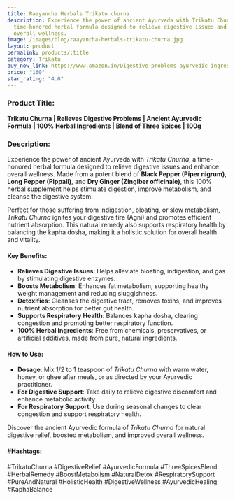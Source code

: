 ```yaml
---
title: Raayancha Herbals Trikatu churna
description: Experience the power of ancient Ayurveda with Trikatu Churna, a
  time-honored herbal formula designed to relieve digestive issues and enhance
  overall wellness.
image: /images/blog/raayancha-herbals-trikatu-churna.jpg
layout: product
permalink: products/:title
category: Trikatu
buy_now_link: https://www.amazon.in/Digestive-problems-ayurvedic-ingredients-combination/dp/B08W3NDXZH/ref=sr_1_8?crid=28URIFD9O0F0A&tag=m0150-21
price: "160"
star_rating: "4.0"
---
```

### Product Title:
**Trikatu Churna | Relieves Digestive Problems | Ancient Ayurvedic Formula | 100% Herbal Ingredients | Blend of Three Spices | 100g**

### Description:
Experience the power of ancient Ayurveda with *Trikatu Churna*, a time-honored herbal formula designed to relieve digestive issues and enhance overall wellness. Made from a potent blend of **Black Pepper (Piper nigrum)**, **Long Pepper (Pippali)**, and **Dry Ginger (Zingiber officinale)**, this 100% herbal supplement helps stimulate digestion, improve metabolism, and cleanse the digestive system.

Perfect for those suffering from indigestion, bloating, or slow metabolism, *Trikatu Churna* ignites your digestive fire (Agni) and promotes efficient nutrient absorption. This natural remedy also supports respiratory health by balancing the kapha dosha, making it a holistic solution for overall health and vitality.

#### Key Benefits:
- **Relieves Digestive Issues**: Helps alleviate bloating, indigestion, and gas by stimulating digestive enzymes.
- **Boosts Metabolism**: Enhances fat metabolism, supporting healthy weight management and reducing sluggishness.
- **Detoxifies**: Cleanses the digestive tract, removes toxins, and improves nutrient absorption for better gut health.
- **Supports Respiratory Health**: Balances kapha dosha, clearing congestion and promoting better respiratory function.
- **100% Herbal Ingredients**: Free from chemicals, preservatives, or artificial additives, made from pure, natural ingredients.

#### How to Use:
- **Dosage**: Mix 1/2 to 1 teaspoon of *Trikatu Churna* with warm water, honey, or ghee after meals, or as directed by your Ayurvedic practitioner.
- **For Digestive Support**: Take daily to relieve digestive discomfort and enhance metabolic activity.
- **For Respiratory Support**: Use during seasonal changes to clear congestion and support respiratory health.

Discover the ancient Ayurvedic formula of *Trikatu Churna* for natural digestive relief, boosted metabolism, and improved overall wellness.

#### #Hashtags:
#TrikatuChurna #DigestiveRelief #AyurvedicFormula #ThreeSpicesBlend #HerbalRemedy #BoostMetabolism #NaturalDetox #RespiratorySupport #PureAndNatural #HolisticHealth #DigestiveWellness #AyurvedicHealing #KaphaBalance
